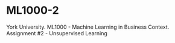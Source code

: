 # ML1000-2
York University. ML1000 - Machine Learning in Business Context. Assignment #2 - Unsupervised Learning
